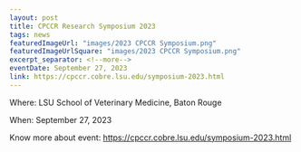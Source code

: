 ```yaml
---
layout: post
title: CPCCR Research Symposium 2023
tags: news
featuredImageUrl: "images/2023 CPCCR Symposium.png"
featuredImageUrlSquare: "images/2023 CPCCR Symposium.png"
excerpt_separator: <!--more-->
eventDate: September 27, 2023
link: https://cpccr.cobre.lsu.edu/symposium-2023.html
---
```


Where: LSU School of Veterinary Medicine, Baton Rouge              
          
When: September 27, 2023  

Know more about event: https://cpccr.cobre.lsu.edu/symposium-2023.html 
